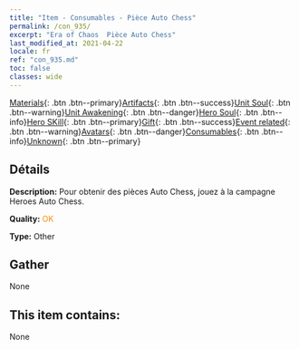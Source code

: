 ```yaml
---
title: "Item - Consumables - Pièce Auto Chess"
permalink: /con_935/
excerpt: "Era of Chaos  Pièce Auto Chess"
last_modified_at: 2021-04-22
locale: fr
ref: "con_935.md"
toc: false
classes: wide
---
```

 [Materials](/ItemsFR/){: .btn .btn--primary}[Artifacts](/ItemsFR/Artifacts/){: .btn .btn--success}[Unit Soul](/ItemsFR/UnitSoul/){: .btn .btn--warning}[Unit Awakening](/ItemsFR/UnitAwakening/){: .btn .btn--danger}[Hero Soul](/ItemsFR/HeroSoul/){: .btn .btn--info}[Hero SKill](/ItemsFR/HeroSkill/){: .btn .btn--primary}[Gift](/ItemsFR/Gift/){: .btn .btn--success}[Event related](/ItemsFR/Events/){: .btn .btn--warning}[Avatars](/ItemsFR/Avatars/){: .btn .btn--danger}[Consumables](/ItemsFR/Consumables/){: .btn .btn--info}[Unknown](/ItemsFR/Unknown/){: .btn .btn--primary}

## Détails
 **Description:** Pour obtenir des pièces Auto Chess, jouez à la campagne Heroes Auto Chess.

 **Quality:** <span style="color: #FF8C00">OK</span>

 **Type:** Other

## Gather

  None

## This item contains:

  None

